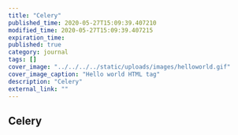 ```yaml
---
title: "Celery"
published_time: 2020-05-27T15:09:39.407210
modified_time: 2020-05-27T15:09:39.407215
expiration_time: 
published: true
category: journal
tags: []
cover_image: "../../../../static/uploads/images/helloworld.gif"
cover_image_caption: "Hello world HTML tag"
description: "Celery"
external_link: ""
---
```


## Celery

